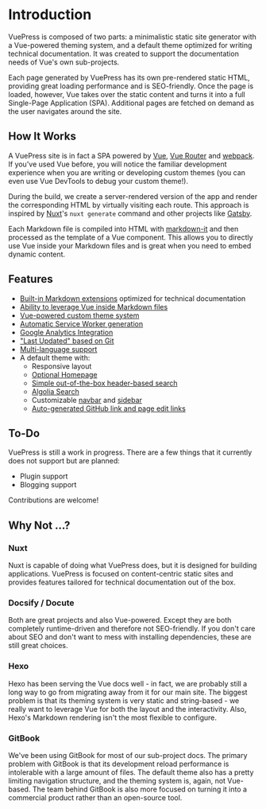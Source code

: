 # Introduction

VuePress is composed of two parts: a minimalistic static site generator with a Vue-powered theming system, and a default theme optimized for writing technical documentation. It was created to support the documentation needs of Vue's own sub-projects.

Each page generated by VuePress has its own pre-rendered static HTML, providing great loading performance and is SEO-friendly. Once the page is loaded, however, Vue takes over the static content and turns it into a full Single-Page Application (SPA). Additional pages are fetched on demand as the user navigates around the site.

## How It Works

A VuePress site is in fact a SPA powered by [Vue](http://vuejs.org/), [Vue Router](https://github.com/vuejs/vue-router) and [webpack](http://webpack.js.org/). If you've used Vue before, you will notice the familiar development experience when you are writing or developing custom themes (you can even use Vue DevTools to debug your custom theme!).

During the build, we create a server-rendered version of the app and render the corresponding HTML by virtually visiting each route. This approach is inspired by [Nuxt](https://nuxtjs.org/)'s `nuxt generate` command and other projects like [Gatsby](https://www.gatsbyjs.org/).

Each Markdown file is compiled into HTML with [markdown-it](https://github.com/markdown-it/markdown-it) and then processed as the template of a Vue component. This allows you to directly use Vue inside your Markdown files and is great when you need to embed dynamic content.

## Features

- [Built-in Markdown extensions](./markdown.md) optimized for technical documentation
- [Ability to leverage Vue inside Markdown files](./using-vue.md)
- [Vue-powered custom theme system](./custom-themes.md)
- [Automatic Service Worker generation](../config/README.md#serviceworker)
- [Google Analytics Integration](../config/README.md#ga)
- ["Last Updated" based on Git](../default-theme-config/README.md#last-updated)
- [Multi-language support](./i18n.md)
- A default theme with:
  - Responsive layout
  - [Optional Homepage](../default-theme-config/README.md#homepage)
  - [Simple out-of-the-box header-based search](../default-theme-config/README.md#built-in-search)
  - [Algolia Search](../default-theme-config/README.md#algolia-search)
  - Customizable [navbar](../default-theme-config/README.md#navbar) and [sidebar](../default-theme-config/README.md#sidebar)
  - [Auto-generated GitHub link and page edit links](../default-theme-config/README.md#git-repo-and-edit-links)

## To-Do

VuePress is still a work in progress. There are a few things that it currently does not support but are planned:

- Plugin support
- Blogging support

Contributions are welcome!

## Why Not ...?

### Nuxt

Nuxt is capable of doing what VuePress does, but it is designed for building applications. VuePress is focused on content-centric static sites and provides features tailored for technical documentation out of the box.

### Docsify / Docute

Both are great projects and also Vue-powered. Except they are both completely runtime-driven and therefore not SEO-friendly. If you don't care about SEO and don't want to mess with installing dependencies, these are still great choices.

### Hexo

Hexo has been serving the Vue docs well - in fact, we are probably still a long way to go from migrating away from it for our main site. The biggest problem is that its theming system is very static and string-based - we really want to leverage Vue for both the layout and the interactivity. Also, Hexo's Markdown rendering isn't the most flexible to configure.

### GitBook

We've been using GitBook for most of our sub-project docs. The primary problem with GitBook is that its development reload performance is intolerable with a large amount of files. The default theme also has a pretty limiting navigation structure, and the theming system is, again, not Vue-based. The team behind GitBook is also more focused on turning it into a commercial product rather than an open-source tool.
